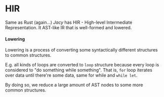 # HIR

Same as Rust \(again...\) _Jacy_ has HIR - High-level Intermediate Representation. It AST-like IR that is well-formed and lowered.

#### Lowering

Lowering is a process of converting some syntactically different structures to common structures.

E.g. all kinds of loops are converted to `loop` structure because every loop is considered to "do something while something". That is, `for` loop iterates over data until there're some data, same for while and `while let`.

By doing so, we reduce a large amount of AST nodes to some more common structures.

